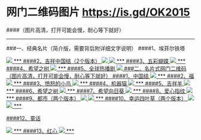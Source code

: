 # 网门二维码图片 https://is.gd/OK2015
####（图片高清，打开可能会慢，耐心等下就好）
***
###一、经典名片（简介版，需要背后附详细文字说明）
####1、埃菲尔铁塔
<td><a href="https://git.io/vJvcW" target="_blank"><img src="http://7xj4o5.com1.z0.glb.clouddn.com/铁塔 边框.jpg"  <tr> 
***
####2、吉祥中国结（2个版本）
<td><a href="https://git.io/vJvcW" target="_blank"><img src="http://7xj4o5.com1.z0.glb.clouddn.com/中国结_黄心蓝边框.jpg"  <tr>  
<td><a href="https://git.io/vJvcW" target="_blank"><img src="http://7xj4o5.com1.z0.glb.clouddn.com/中国结 全色_边框.jpg"  <tr>  
***
####3、五彩蝴蝶
<td><a href="https://git.io/vJvcW" target="_blank"><img src="http://7xj4o5.com1.z0.glb.clouddn.com/蓝蝴蝶_边框.jpg"  <tr> 
***
####4、希望之树
<td><a href="https://git.io/vJvcW" target="_blank"><img src="http://7xj4o5.com1.z0.glb.clouddn.com/网门希望之树_副本.jpg"  <tr>  
***
####5、全球热播剧
<td><a href="https://git.io/vJvcW" target="_blank"><img src="http://7xj4o5.com1.z0.glb.clouddn.com/热播剧-加框.jpg"  <tr> 
###二、名片式网门二维码（图片高清，打开可能会慢，耐心等下就好）
####1、中国结
<td><a href="https://git.io/vJvcW" target="_blank"><img src="http://7xj4o5.com1.z0.glb.clouddn.com/名片式——中国结.jpg"  <tr>  
***
####2、福
<td><a href="https://git.io/vJvcW" target="_blank"><img src="http://7xj4o5.com1.z0.glb.clouddn.com/名片式——福字.jpg"  <tr> 
***
####3、愤怒的小鸟
<td><a href="https://git.io/vJvcW" target="_blank"><img src="http://7xj4o5.com1.z0.glb.clouddn.com/名片式——愤怒的小鸟.jpg"  <tr> 
***
####4、机器猫
<td><a href="https://git.io/vJvcW" target="_blank"><img src="http://7xj4o5.com1.z0.glb.clouddn.com/名片式——机器猫二维码.jpg"  <tr> 
***
####5、吉祥羊
<td><a href="https://git.io/vJvcW" target="_blank"><img src="http://7xj4o5.com1.z0.glb.clouddn.com/名片式——吉祥羊网门.jpg"  <tr> 
***
####6、希望之树
<td><a href="https://git.io/vJvcW" target="_blank"><img src="http://7xj4o5.com1.z0.glb.clouddn.com/名片式——希望之树.jpg"  <tr> 
***
####7、希望向日葵
<td><a href="https://git.io/vJvcW" target="_blank"><img src="http://7xj4o5.com1.z0.glb.clouddn.com/名片式——希望向日葵.jpg"  <tr> 
***
####8、爱心指纹
<td><a href="https://git.io/vJvcW" target="_blank"><img src="http://7xj4o5.com1.z0.glb.clouddn.com/名片式——指纹红心网门.jpg"  <tr> 
***
####9、都市（两个版本）
<td><a href="https://git.io/vJvcW" target="_blank"><img src="http://7xj4o5.com1.z0.glb.clouddn.com/名片式——城市.jpg"  <tr> 
<td><a href="https://git.io/vJvcW" target="_blank"><img src="http://7xj4o5.com1.z0.glb.clouddn.com/名片式——城市1.jpg"  <tr> 
***
####10、幸运四叶草（两个版本）
<td><a href="https://git.io/vJvcW" target="_blank"><img src="http://7xj4o5.com1.z0.glb.clouddn.com/名片式——幸运四叶草.jpg"  <tr> 
<td><a href="https://git.io/vJvcW" target="_blank"><img src="http://7xj4o5.com1.z0.glb.clouddn.com/名片式——幸运绿叶草1.jpg"  <tr> 
***


####12、童话
<td><a href="https://git.io/vJvcW" target="_blank"><img src="http://7xj4o5.com1.z0.glb.clouddn.com/名片式——童话网门.jpg"  <tr> 
***
####13、红心
<td><a href="https://git.io/vJvcW" target="_blank"><img src="http://7xj4o5.com1.z0.glb.clouddn.com/名片式——红心.jpg"  <tr> 
***
